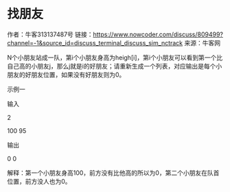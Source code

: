 # 找朋友

作者：牛客313137487号
链接：https://www.nowcoder.com/discuss/809499?channel=-1&source_id=discuss_terminal_discuss_sim_nctrack
来源：牛客网



N个小朋友站成一队，第i个小朋友身高为heigh[i]，第i个小朋友可以看到第一个比自己高的小朋友j，那么j就是i的好朋友；请重新生成一个列表，对应输出是每个小朋友的好朋友位置，如果没有好朋友则为0。

 示例一

 输入

 2

 100 95

 输出

 0 0

 解释：第一个小朋友身高100，前方没有比他高的所以为0，第二个小朋友在队首位置，前方没人也为0。